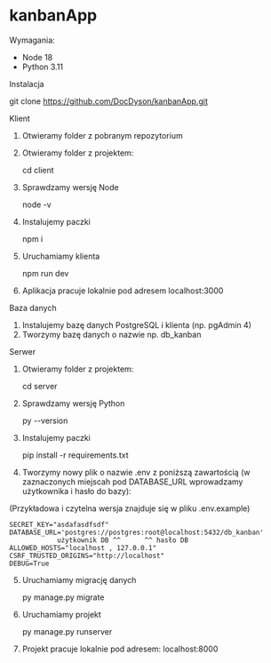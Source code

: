 # kanbanApp

Wymagania:

- Node 18
- Python 3.11

Instalacja

git clone https://github.com/DocDyson/kanbanApp.git

Klient

1. Otwieramy folder z pobranym repozytorium
2. Otwieramy folder z projektem:

    cd client

3. Sprawdzamy wersję Node

    node -v

4. Instalujemy paczki

    npm i

5. Uruchamiamy klienta

    npm run dev

6. Aplikacja pracuje lokalnie pod adresem localhost:3000


Baza danych

1. Instalujemy bazę danych PostgreSQL i klienta (np. pgAdmin 4)
2. Tworzymy bazę danych o nazwie np. db_kanban


Serwer

1. Otwieramy folder z projektem:

    cd server

2. Sprawdzamy wersję Python

    py --version

3. Instalujemy paczki

    pip install -r requirements.txt

4. Tworzymy nowy plik o nazwie .env z poniższą zawartością (w zaznaczonych miejscah pod DATABASE_URL wprowadzamy użytkownika i hasło do bazy):

(Przykładowa i czytelna wersja znajduje się w pliku .env.example)

    SECRET_KEY="asdafasdfsdf"
    DATABASE_URL='postgres://postgres:root@localhost:5432/db_kanban'
				użytkownik DB ^^      ^^ hasło DB
    ALLOWED_HOSTS="localhost , 127.0.0.1"
    CSRF_TRUSTED_ORIGINS="http://localhost"
    DEBUG=True

5. Uruchamiamy migrację danych

    py manage.py migrate

6. Uruchamiamy projekt

    py manage.py runserver

7. Projekt pracuje lokalnie pod adresem: localhost:8000
